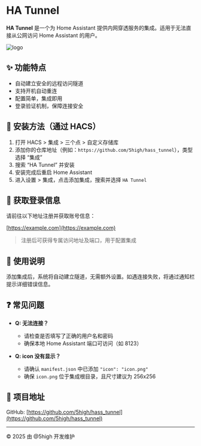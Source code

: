 # HA Tunnel

**HA Tunnel** 是一个为 Home Assistant 提供内网穿透服务的集成。适用于无法直接从公网访问 Home Assistant 的用户。

![logo](https://github.com/5high/hass_tunnel/custom_components/hass_tunnel/icon.png)

## ✨ 功能特点

- 自动建立安全的远程访问隧道
- 支持开机自动重连
- 配置简单，集成即用
- 登录验证机制，保障连接安全

## 🔧 安装方法（通过 HACS）

1. 打开 HACS > 集成 > 三个点 > 自定义存储库
2. 添加你的仓库地址（例如：`https://github.com/5high/hass_tunnel`），类型选择 “集成”
3. 搜索 “HA Tunnel” 并安装
4. 安装完成后重启 Home Assistant
5. 进入设置 > 集成，点击添加集成，搜索并选择 `HA Tunnel`

## 🧪 获取登录信息

请前往以下地址注册并获取账号信息：

[https://example.com](https://example.com)

> 注册后可获得专属访问地址及端口，用于配置集成

## 📘 使用说明

添加集成后，系统将自动建立隧道，无需额外设置。如遇连接失败，将通过通知栏提示详细错误信息。

## ❓ 常见问题

- **Q: 无法连接？**

  - 请检查是否填写了正确的用户名和密码
  - 确保本地 Home Assistant 端口可访问（如 8123）

- **Q: icon 没有显示？**
  - 请确认 `manifest.json` 中已添加 `"icon": "icon.png"`
  - 确保 `icon.png` 位于集成根目录，且尺寸建议为 256x256

## 📎 项目地址

GitHub: [https://github.com/5high/hass_tunnel](https://github.com/5high/hass_tunnel)

---

©️ 2025 由 @5high 开发维护
